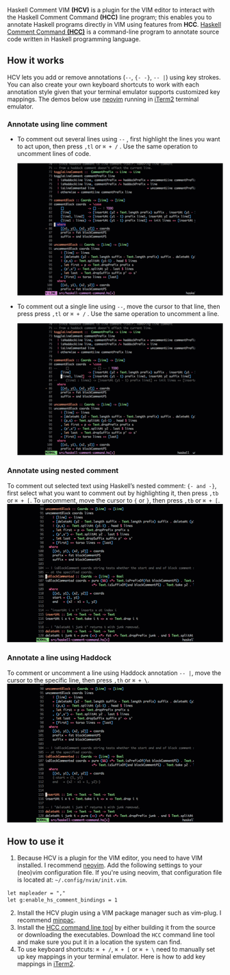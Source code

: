 Haskell Comment VIM **(HCV)** is a plugin for the VIM editor to interact with the Haskell Comment Command **(HCC)** line program; this enables you to annotate Haskell programs directly in VIM using features from **HCC**. [Haskell Comment Command **(HCC)**](https://github.com/arbitary/haskell-comment-command "Haskell Comment Command Line Tool") is a command-line program to annotate source code written in Haskell programming language. 

## How it works
HCV lets you add or remove annotations (`--`, `{- -}`, `-- |`) using key strokes. You can also create your own keyboard shortcuts to work with each annotation style given that your terminal emulator supports customized key mappings.  The demos below use [neovim](https://neovim.io/ "vist neovim homepage") running in [iTerm2](https://www.iterm2.com/ "iTerm2 is a replacement for Terminal and the successor to iTerm. ") terminal emulator.
### Annotate using line comment
-  To  comment out several lines  using  `--` ,  first highlight the lines you want to act upon, then press `,tl` or `⌘ + /` .  Use the same operation to uncomment lines of code.

	![](https://raw.githubusercontent.com/arbitary/asset/master/demo/haskell-comment-vim/haskell-line-comment-block.gif "how to comment, uncomment a block of text")
	
-  To comment out a single line using  `--`, move the cursor to that line, then press  press `,tl` or `⌘ + /` .  Use the same operation to uncomment a line.

	![](https://raw.githubusercontent.com/arbitary/asset/master/demo/haskell-comment-vim/haskell-line-comment-toggle-line.gif "How to comment, uncomment a single line")
	
### Annotate using nested comment
To comment out selected text using Haskell’s nested comment: `{- and -}`, first select what you want to comment out by highlighting it, then press `,tb` or `⌘ + [`. To uncomment, move the cursor to `{` or `}`,  then press `,tb` or `⌘ + [`.
![](https://raw.githubusercontent.com/arbitary/asset/master/demo/haskell-comment-vim/haskell-block-comment-toggle.gif "How to comment, uncomment using Haskell's nested comment.")

### Annotate a line using Haddock 
To comment or uncomment a line using Haddock annotation `-- |`, move the cursor to the specific line, then press `,th` or `⌘ + \`.
![](https://raw.githubusercontent.com/arbitary/asset/master/demo/haskell-comment-vim/haskell-comment-add-haddock.gif "comment, uncomment using Haddock")

## How to use it
1.  Because HCV is a plugin for the VIM editor, you need to have VIM installed. I recommend [neovim](https://neovim.io/ "Visit neo VIM homepage").
Add the following settings to your (neo)vim configuration file. If you're using neovim, that configuration file is located at: `~/.config/nvim/init.vim`. 
``` vim
let mapleader = ","
let g:enable_hs_comment_bindings = 1
```
2. Install the HCV plugin using a VIM package manager such as vim-plug. I recommend [minpac](https://github.com/k-takata/minpac "package manager").
3. Install the [HCC command line tool](https://github.com/arbitary/haskell-comment-command) by either building it from the source or downloading the executables. Download the  `HCC` command line tool and make sure you put it in a location the system can find.
4. To use keyboard shortcuts: `⌘ + /`, `⌘ + [` or `⌘ + \` need to manually set up key mappings  in your terminal emulator. Here is how to add key mappings in [iTerm2](https://www.iterm2.com/ "iTerm2 is a replacement for Terminal and the successor to iTerm. "). 

 


